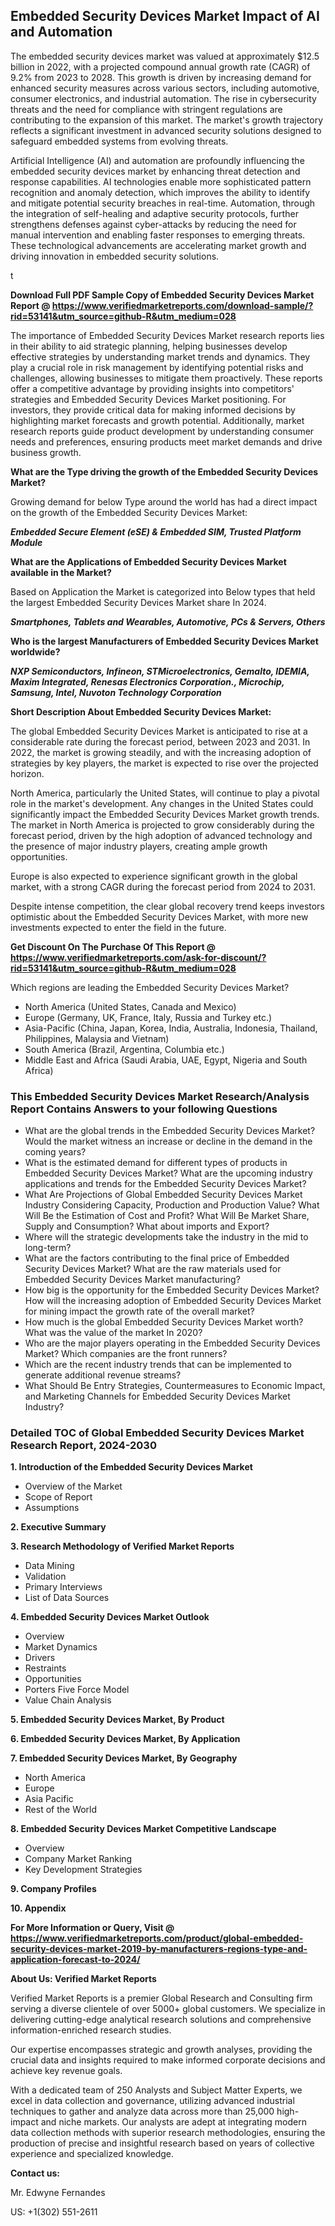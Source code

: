 <h2>Embedded Security Devices Market Impact of AI and Automation</h2><p>The embedded security devices market was valued at approximately $12.5 billion in 2022, with a projected compound annual growth rate (CAGR) of 9.2% from 2023 to 2028. This growth is driven by increasing demand for enhanced security measures across various sectors, including automotive, consumer electronics, and industrial automation. The rise in cybersecurity threats and the need for compliance with stringent regulations are contributing to the expansion of this market. The market's growth trajectory reflects a significant investment in advanced security solutions designed to safeguard embedded systems from evolving threats.</p><p>Artificial Intelligence (AI) and automation are profoundly influencing the embedded security devices market by enhancing threat detection and response capabilities. AI technologies enable more sophisticated pattern recognition and anomaly detection, which improves the ability to identify and mitigate potential security breaches in real-time. Automation, through the integration of self-healing and adaptive security protocols, further strengthens defenses against cyber-attacks by reducing the need for manual intervention and enabling faster responses to emerging threats. These technological advancements are accelerating market growth and driving innovation in embedded security solutions.</p>t</p><p id="" class=""><strong>Download Full PDF Sample Copy of Embedded Security Devices Market Report @ <a href="https://www.verifiedmarketreports.com/download-sample/?rid=53141&utm_source=github-R&utm_medium=028" target="_blank">https://www.verifiedmarketreports.com/download-sample/?rid=53141&utm_source=github-R&utm_medium=028</a></strong></p><p>The importance of&nbsp;Embedded Security Devices Market research reports lies in their ability to aid strategic planning, helping businesses develop effective strategies by understanding market trends and dynamics. They play a crucial role in risk management by identifying potential risks and challenges, allowing businesses to mitigate them proactively. These reports offer a competitive advantage by providing insights into competitors' strategies and Embedded Security Devices Market positioning. For investors, they provide critical data for making informed decisions by highlighting market forecasts and growth potential. Additionally, market research reports guide product development by understanding consumer needs and preferences, ensuring products meet market demands and drive business growth.</p><p><strong>What are the&nbsp;Type driving the growth of the Embedded Security Devices Market?</strong></p><p id="" class="">Growing demand for below Type around the world has had a direct impact on the growth of the Embedded Security Devices Market:</p><em><strong>Embedded Secure Element (eSE) & Embedded SIM, Trusted Platform Module</strong></em></p><strong>What are the&nbsp;Applications&nbsp;of Embedded Security Devices Market available in the Market?</strong></p><p id="" class="">Based on Application the Market is categorized into Below types that held the largest Embedded Security Devices Market share In 2024.</p><em><strong>Smartphones, Tablets and Wearables, Automotive, PCs & Servers, Others</strong></em></p><strong>Who is the largest Manufacturers of Embedded Security Devices Market worldwide?</strong></p><p><em><strong>NXP Semiconductors, Infineon, STMicroelectronics, Gemalto, IDEMIA, Maxim Integrated, Renesas Electronics Corporation., Microchip, Samsung, Intel, Nuvoton Technology Corporation</strong></em></p><p id="" class=""><strong>Short Description About Embedded Security Devices Market:</strong></p><p>The global Embedded Security Devices Market is anticipated to rise at a considerable rate during the forecast period, between 2023 and 2031. In 2022, the market is growing steadily, and with the increasing adoption of strategies by key players, the market is expected to rise over the projected horizon.</p><p>North America, particularly the United States, will continue to play a pivotal role in the market's development. Any changes in the United States could significantly impact the Embedded Security Devices Market growth trends. The market in North America is projected to grow considerably during the forecast period, driven by the high adoption of advanced technology and the presence of major industry players, creating ample growth opportunities.</p><p>Europe is also expected to experience significant growth in the global market, with a strong CAGR during the forecast period from 2024 to 2031.</p><p>Despite intense competition, the clear global recovery trend keeps investors optimistic about the Embedded Security Devices Market, with more new investments expected to enter the field in the future.</p><p id="" class=""><strong>Get Discount On The Purchase Of This Report @ <a href="https://www.verifiedmarketreports.com/ask-for-discount/?rid=53141&utm_source=github-R&utm_medium=028" target="_blank">https://www.verifiedmarketreports.com/ask-for-discount/?rid=53141&utm_source=github-R&utm_medium=028</a></strong></p>Which regions are leading the Embedded Security Devices Market?</p><ul><li>North America (United States, Canada and Mexico)</li><li>Europe (Germany, UK, France, Italy, Russia and Turkey etc.)</li><li>Asia-Pacific (China, Japan, Korea, India, Australia, Indonesia, Thailand, Philippines, Malaysia and Vietnam)</li><li>South America (Brazil, Argentina, Columbia etc.)</li><li>Middle East and Africa (Saudi Arabia, UAE, Egypt, Nigeria and South Africa)</li></ul><h3 id="" class="">This Embedded Security Devices Market Research/Analysis Report Contains Answers to your following Questions</h3><ul><li>What are the global trends in the Embedded Security Devices Market? Would the market witness an increase or decline in the demand in the coming years?</li><li>What is the estimated demand for different types of products in Embedded Security Devices Market? What are the upcoming industry applications and trends for the Embedded Security Devices Market?</li><li>What Are Projections of Global Embedded Security Devices Market Industry Considering Capacity, Production and Production Value? What Will Be the Estimation of Cost and Profit? What Will Be Market Share, Supply and Consumption? What about imports and Export?</li><li>Where will the strategic developments take the industry in the mid to long-term?</li><li>What are the factors contributing to the final price of Embedded Security Devices Market? What are the raw materials used for Embedded Security Devices Market manufacturing?</li><li>How big is the opportunity for the Embedded Security Devices Market? How will the increasing adoption of Embedded Security Devices Market for mining impact the growth rate of the overall market?</li><li>How much is the global Embedded Security Devices Market worth? What was the value of the market In 2020?</li><li>Who are the major players operating in the Embedded Security Devices Market? Which companies are the front runners?</li><li>Which are the recent industry trends that can be implemented to generate additional revenue streams?</li><li>What Should Be Entry Strategies, Countermeasures to Economic Impact, and Marketing Channels for Embedded Security Devices Market Industry?</li></ul><h3 id="" class="">Detailed TOC of Global Embedded Security Devices Market Research Report, 2024-2030</h3><p id="" class=""><strong>1. Introduction of the Embedded Security Devices Market</strong></p><ul><li>Overview of the Market</li><li>Scope of Report</li><li>Assumptions</li></ul><p id="" class=""><strong>2. Executive Summary</strong></p><p id="" class=""><strong>3. Research Methodology of Verified Market Reports</strong></p><ul><li>Data Mining</li><li>Validation</li><li>Primary Interviews</li><li>List of Data Sources</li></ul><p id="" class=""><strong>4. Embedded Security Devices Market Outlook</strong></p><ul><li>Overview</li><li>Market Dynamics</li><li>Drivers</li><li>Restraints</li><li>Opportunities</li><li>Porters Five Force Model</li><li>Value Chain Analysis</li></ul><p id="" class=""><strong>5. Embedded Security Devices Market, By Product</strong></p><p id="" class=""><strong>6. Embedded Security Devices Market, By Application</strong></p><p id="" class=""><strong>7. Embedded Security Devices Market, By Geography</strong></p><ul><li>North America</li><li>Europe</li><li>Asia Pacific</li><li>Rest of the World</li></ul><p id="" class=""><strong>8. Embedded Security Devices Market Competitive Landscape</strong></p><ul><li>Overview</li><li>Company Market Ranking</li><li>Key Development Strategies</li></ul><p id="" class=""><strong>9. Company Profiles</strong></p><p id="" class=""><strong>10. Appendix</strong></p><p id="" class=""><strong>For More Information or Query, Visit @ <a href="https://www.verifiedmarketreports.com/product/global-embedded-security-devices-market-2019-by-manufacturers-regions-type-and-application-forecast-to-2024/" target="_blank">https://www.verifiedmarketreports.com/product/global-embedded-security-devices-market-2019-by-manufacturers-regions-type-and-application-forecast-to-2024/</a></strong></p><p id="" class=""><strong>About Us: Verified Market Reports</strong></p><p id="" class="">Verified Market Reports is a premier Global Research and Consulting firm serving a diverse clientele of over 5000+ global customers. We specialize in delivering cutting-edge analytical research solutions and comprehensive information-enriched research studies.</p><p id="" class="">Our expertise encompasses strategic and growth analyses, providing the crucial data and insights required to make informed corporate decisions and achieve key revenue goals.</p><p id="" class="">With a dedicated team of 250 Analysts and Subject Matter Experts, we excel in data collection and governance, utilizing advanced industrial techniques to gather and analyze data across more than 25,000 high-impact and niche markets. Our analysts are adept at integrating modern data collection methods with superior research methodologies, ensuring the production of precise and insightful research based on years of collective experience and specialized knowledge.</p><p id="" class=""><strong>Contact us:</strong></p><p id="" class="">Mr. Edwyne Fernandes</p><p id="" class="">US: +1(302) 551-2611</p>